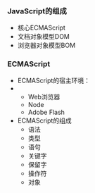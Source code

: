 ### JavaScript的组成

* 核心ECMAScript
* 文档对象模型DOM
* 浏览器对象模型BOM

### ECMAScript

* ECMAScript的宿主环境：
* * Web浏览器
  * Node
  * Adobe Flash
* ECMAScript的组成
  * 语法
  * 类型
  * 语句
  * 关键字
  * 保留字
  * 操作符
  * 对象







